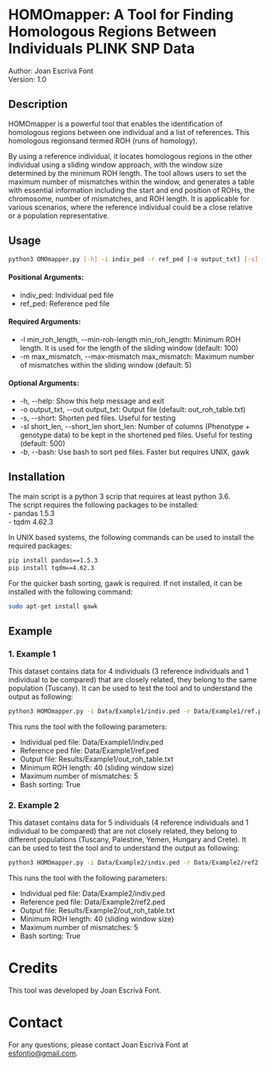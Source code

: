 # HOMOmapper: A Tool for Finding Homologous Regions Between Individuals PLINK SNP Data
Author: Joan Escrivà Font  
Version: 1.0
## Description
HOMOmapper is a powerful tool that enables the identification of homologous regions between one individual and a list of references. This homologous regionsand termed ROH (runs of homology).

By using a reference individual, it locates homologous regions in the other individual using a sliding window approach, with the window size determined by the minimum ROH length.
The tool allows users to set the maximum number of mismatches within the window, and generates a table with essential information including the start and end position of ROHs, the chromosome, number of mismatches, and ROH length.
It is applicable for various scenarios, where the reference individual could be a close relative or a population representative.

## Usage

```bash
python3 OMOmapper.py [-h] -i indiv_ped -r ref_ped [-o output_txt] [-s] [-sl short_len] -l min_roh_length -m max_mismatch [-b]
```
#### Positional Arguments:
- indiv_ped: Individual ped file
- ref_ped: Reference ped file
#### Required Arguments:
- -l min_roh_length, --min-roh-length min_roh_length: Minimum ROH length. It is used for the length of the sliding window (default: 100)
- -m max_mismatch, --max-mismatch max_mismatch: Maximum number of mismatches within the sliding window (default: 5)
#### Optional Arguments:
- -h, --help: Show this help message and exit
- -o output_txt, --out output_txt: Output file (default: out_roh_table.txt)
- -s, --short: Shorten ped files. Useful for testing
- -sl short_len, --short_len short_len: Number of columns (Phenotype + genotype data) to be kept in the shortened ped files. Useful for testing (default: 500)
- -b, --bash: Use bash to sort ped files. Faster but requires UNIX, gawk


## Installation
The main script is a python 3 scrip that requires at least python 3.6.  
The script requires the following packages to be installed:  
    - pandas 1.5.3  
    - tqdm 4.62.3

In UNIX based systems, the following commands can be used to install the required packages:
```bash
pip install pandas==1.5.3
pip install tqdm==4.62.3
```
For the quicker bash sorting, gawk is required. If not installed, it can be installed with the following command:
```bash
sudo apt-get install gawk
```

## Example
### 1. Example 1
This dataset contains data for 4 individuals (3 reference individuals and 1 individual to be compared) that are
closely related, they belong to the same population (Tuscany).
It can be used to test the tool and to understand the output as following:
```bash
python3 HOMOmapper.py -i Data/Example1/indiv.ped -r Data/Example1/ref.ped -o Results/Example1/out_roh_table.txt -l 40 -m 5 -b
```
This runs the tool with the following parameters:
- Individual ped file: Data/Example1/indiv.ped
- Reference ped file: Data/Example1/ref.ped
- Output file: Results/Example1/out_roh_table.txt
- Minimum ROH length: 40 (sliding window size)
- Maximum number of mismatches: 5
- Bash sorting: True

### 2. Example 2
This dataset contains data for 5 individuals (4 reference individuals and 1 individual to be compared) that are not
closely related, they belong to different populations (Tuscany, Palestine, Yemen, Hungary and Crete).
It can be used to test the tool and to understand the output as following:
```bash
python3 HOMOmapper.py -i Data/Example2/indiv.ped -r Data/Example2/ref2.ped -o Results/Example2/out_roh_table.txt -l 40 -m 5 -b
```
This runs the tool with the following parameters:
- Individual ped file: Data/Example2/indiv.ped
- Reference ped file: Data/Example2/ref2.ped
- Output file: Results/Example2/out_roh_table.txt
- Minimum ROH length: 40 (sliding window size)
- Maximum number of mismatches: 5
- Bash sorting: True


# Credits
This tool was developed by Joan Escrivà Font.


# Contact
For any questions, please contact Joan Escrivà Font at esfontjo@gmail.com.